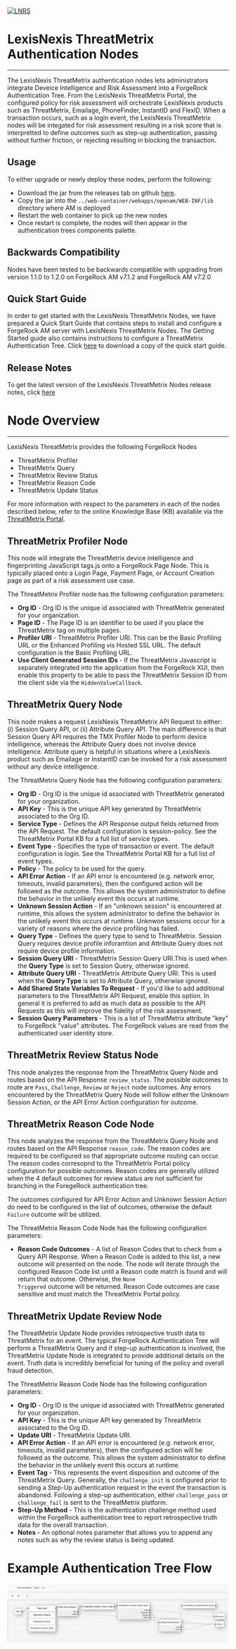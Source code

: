 [![LNRS](https://risk.lexisnexis.com/Areas/LNRS/img/logo.png)](https://risk.lexisnexis.com/threatmetrix)
# LexisNexis ThreatMetrix Authentication Nodes

---

The LexisNexis ThreatMetrix authentication nodes lets administrators integrate Deveice Intelligence
and Risk Assessment into a ForgeRock Authentication Tree. From the LexisNexis ThreatMetrix Portal, the
configured policy for risk assessment will orchestrate LexisNexis products such as ThreatMetrix, Emailage, 
PhoneFinder, InstantID and FlexID.  When a transaction occurs, such as a login event, the LexisNexis 
ThreatMetrix nodes will be integated for risk assessment resulting in a risk score that is interpretted
to define outcomes such as step-up authentication, passing without further friction, or rejecting 
resulting in blocking the transaction.


## Usage
To either upgrade or newly deploy these nodes, perform the following:
- Download the jar from the releases tab on github [here](https://github.com/ForgeRock/ThreatMetrix-Auth-Nodes/releases/tag/1.1.0). 
- Copy the jar into the `../web-container/webapps/openam/WEB-INF/lib` directory where AM is 
deployed
- Restart the web container to pick up the new nodes
- Once restart is complete, the nodes will then appear in the authentication trees components palette.

## Backwards Compatibility
Nodes have been tested to be backwards compatible with upgrading from version 1.1.0 to 1.2.0 on ForgeRock AM v7.1.2 and ForgeRock AM v7.2.0

## Quick Start Guide
In order to get started with the LexisNexis ThreatMetrix Nodes, we have prepared a Quick Start Guide that contains steps to install and configure a ForgeRock AM server with LexisNexis ThreatMetrix Nodes. The Getting Started guide also contains instructions to configure a ThreatMetrix Authentication Tree. Click [here](./docs/FGRK-LNRS-TMX-AuthNodes-Getting-Started-Guide.pdf) to download a copy of the quick start guide.

## Release Notes
To get the latest version of the LexisNexis ThreatMetrix Nodes release notes, click [here](./docs/FGRK-LNRS-TMX-AuthNodes-Release-Notes.pdf) 

# Node Overview

---

LexisNexis ThreatMetrix provides the following ForgeRock Nodes
- ThreatMetrix Profiler
- ThreatMetrix Query
- ThreatMetrix Review Status
- ThreatMetrix Reason Code
- ThreatMetrix Update Status

For more information with respect to the parameters in each of the nodes described below, refer to the online Knowledge Base (KB) available via the [ThreatMetrix Portal](https://portal.threatmetrix.com).

## ThreatMetrix Profiler Node
This node will integrate the ThreatMetrix device intelligence and fingerprinting JavaScript tags.js onto a ForgeRock Page Node. This is typically placed onto a Login Page, Payment Page, or Account Creation page as part of a risk assessment use case.

The ThreatMetrix Profiler node has the following configuration parameters:
* **Org ID** - Org ID is the unique id associated with ThreatMetrix generated for your organization.
* **Page ID** - The Page ID is an identifier to be used if you place the ThreatMetrix tag on multiple pages.
* **Profiler URI** - ThreatMetrix Profiler URI. This can be the Basic Profiling URL or the Enhanced Profiling vis Hosted SSL URL. The default configuration is the Basic Profiling URL.
* **Use Client Generated Session IDs** - If the ThreatMetrix Javascript is separately integrated into the application
 from the ForgeRock XUI, then enable this property to be able to pass the ThreatMetrix Session ID from the client
  side via the <code>HiddenValueCallback</code>.

## ThreatMetrix Query Node
This node makes a request LexisNexis ThreatMetrix API Request to either: (i) Session Query API, or (ii) Attribute Query API.  The main difference is that Session Query API requires the TMX Profiler Node to perform device intelligence, whereas the Attribute Query does not involve device intelligence.  Attribute query is helpful in situations where a LexisNexis product such as Emailage or InstantID can be invoked for a risk assessment without any device intelligence.

The ThreatMetrix Query Node has the following configuration parameters:
* **Org ID** - Org ID is the unique id associated with ThreatMetrix generated for your organization.
* **API Key** - This is the unique API key generated by ThreatMetrix associated to the Org ID.
* **Service Type** - Defines the API Response output fields returned from the API Request. The default configuration is session-policy. See the ThreatMetrix Portal KB for a full list of service types.
* **Event Type** - Specifies the type of transaction or event. The default configuration is login. See the ThreatMetrix Portal KB for a full list of event types.
* **Policy** - The policy to be used for the query. 
* **API Error Action** - If an API error is encountered (e.g. network error, timeouts, invalid parameters), then the configured action will be followed as the outcome. This allows the system administrator to define the behavior in the unlikely event this occurs at runtime.
* **Unknown Session Action** - If an "unknown session" is encountered at runtime, this allows the system administrator to define the behavior in the unlikely event this occurs at runtime. Unknwon sessions occur for a variety of reasons where the device profiling has failed. 
* **Query Type** - Defines the query type to send to ThreatMetrix. Session Query requires device profile inforamtion and Attribute Query does not require device profile information.
* **Session Query URI** - ThreatMetrix Session Query URI.This is used when the **Query Type** is set to Session Query, otherwise ignored.
* **Attribute Query URI** - ThreatMetrix Attribute Query URI. This is used when the **Query Type** is set to Attribute Query, otherwise ignored.
* **Add Shared State Variables To Request** - If you'd like to add additional parameters to the ThreatMetrix API Request, enable this option. In general it is preferred to add as much data as possible to the API Requests as this will improve the fidelity of the risk assessment.
* **Session Query Parameters** -  This is a list of ThreatMetrix attribute "key" to ForgeRock "value" attributes. The ForgeRock values are read from the authenticated user identity store.

## ThreatMetrix Review Status Node
This node analyzes the response from the ThreatMetrix Query Node and routes based on the API Response <code>review_status</code>.  The possible outcomes to route are <code>Pass</code>, <code>Challenge</code>, <code>Review</code> or <code>Reject</code> node outcomes.  Any errors encountered by the ThreatMetrix Query Node will follow either the Unknown Session Action, or the API Error Action configuration for outcome.
 
## ThreatMetrix Reason Code Node
This node analyzes the response from the ThreatMetrix Query Node and routes based on the API Response <code>reason_code</code>. The reason codes are required to be configured so that appropriate outcome routing can occur. The reason codes corresopnd to the ThreatMetrix Portal policy configuration for possible outcomes. Reason codes are generally utilized when the 4 default outcomes for review status are not sufficient for branching in the ForegeRock authentication tree.
 
The outcomes configured for API Error Action and Unknown Session Action do need to be configured in the list of outcomes, otherwise the default <code>Failure</code> outcome will be utilized.

The ThreatMetrix Reason Code Node has the following configuration parameters:
* **Reason Code Outcomes** - A list of Reason Codes that to check from a Query API Response. When a Reason Code is added to this list, a new outcome will presented on the node. The node will iterate through the configured Reason Code list until a Reason code match is found and will return that outcome. Otherwise, the <code>None Triggered</code> outcome will be returned. Reason Code outcomes are case sensitive and must match the ThreatMetrix Portal policy.
 
## ThreatMetrix Update Review Node
The ThreatMetrix Update Node provides retrospective trusth data to ThreatMetrix for an event. The typical ForgeRock Authentication Tree will perform a ThreatMetrix Query and if step-up authentication is involved, the ThreatMetrix Update Node is integrated to provide additional details on the event. Truth data is incredibly beneficial for tuning of the policy and overall fraud detection.

The ThreatMetrix Reason Code Node has the following configuration parameters:
* **Org ID** - Org ID is the unique id associated with ThreatMetrix generated for your organization.
* **API Key** - This is the unique API key generated by ThreatMetrix associated to the Org ID.
* **Update URI** - ThreatMetrix Update URI.
* **API Error Action** - If an API error is encountered (e.g. network error, timeouts, invalid parameters), then the configured action will be followed as the outcome. This allows the system administrator to define the behavior in the unlikely event this occurs at runtime.
* **Event Tag** - This represents the event disposition and outcome of the ThreatMetrix Query. Generally, the <code>challenge_init</code> is configured prior to sending a Step-Up authentication request in the event the transaction is abandoned. Following a step-up authentication, either <code>challenge_pass</code> or <code>challenge_fail</code> is sent to the ThreatMetrix platform.
* **Step-Up Method** - This is the authentication challenge method used within the ForgeRock authentication tree to report retrospective truth data for the overall transaction. 
* **Notes** - An optional notes parameter that allows you to append any notes such as why the review status is being updated.

# Example Authentication Tree Flow
 
![SAML_TREE](./images/threatmetrix_flow.png)
